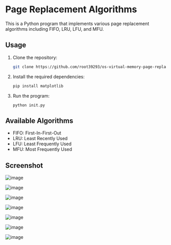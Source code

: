 # Page Replacement Algorithms

This is a Python program that implements various page replacement algorithms including FIFO, LRU, LFU, and MFU.

## Usage

1. Clone the repository:

   ```bash
   git clone https://github.com/root39293/os-virtual-memory-page-replacement
   ```

2. Install the required dependencies:

    ```bash
    pip install matplotlib
    ```
3. Run the program:

    ```
    python init.py
    ```

## Available Algorithms

- FIFO: First-In-First-Out
- LRU: Least Recently Used
- LFU: Least Frequently Used
- MFU: Most Frequently Used

## Screenshot

![image](https://github.com/root39293/os-virtual-memory-page-replacement/assets/72300594/ff79b4d3-3712-4e90-886c-a2489fe5ee82)

![image](https://github.com/root39293/os-virtual-memory-page-replacement/assets/72300594/fbe52672-6b6e-4a85-a3e0-d2260dff6d5f)

![image](https://github.com/root39293/os-virtual-memory-page-replacement/assets/72300594/f7bc1641-932c-4dd8-955e-f5988b5ed0cf)

![image](https://github.com/root39293/os-virtual-memory-page-replacement/assets/72300594/637bbd29-9867-4317-ac55-6283b4a64c9d)

![image](https://github.com/root39293/os-virtual-memory-page-replacement/assets/72300594/024d92ad-7df9-4167-8a24-45388e1f6bf0)

![image](https://github.com/root39293/os-virtual-memory-page-replacement/assets/72300594/b0a825e1-2ff8-4ba2-b0e2-584ad4f16da8)

![image](https://github.com/root39293/os-virtual-memory-page-replacement/assets/72300594/23922f6d-cfa9-4dde-8715-fd1a2f36dd27)









